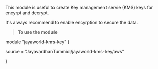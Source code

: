 This module is useful to create Key management servie (KMS) keys for encyrpt and decrypt. 

It's always recommend to enable encyrption to secure the data. 

> **To use the module**

module "jayaworld-kms-key" {


  source  = "JayavardhanTummidi/jayaworld-kms-key/aws"
  

}